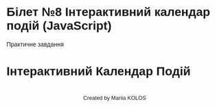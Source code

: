 # Білет №8 Інтерактивний календар подій (JavaScript)
Практичне завдання
<!DOCTYPE html>
<html lang="uk">
<head>
    <meta charset="UTF-8">
    <meta name="viewport" content="width=device-width, initial-scale=1.0">
    <title>Інтерактивний Календар Подій</title>
    <style>
        body { font-family: Arial, sans-serif; }
        .calendar { display: grid; grid-template-columns: repeat(7, 1fr); gap: 5px; }
        .day { border: 1px solid #ccc; padding: 10px; position: relative; }
        .event { background-color: #ffeb3b; padding: 5px; margin-top: 5px; }
        .modal { display: none; position: fixed; top: 0; left: 0; width: 100%; height: 100%; background: rgba(0,0,0,0.7); }
        .modal-content { background: white; padding: 20px; margin: 100px auto; width: 300px; }
        .close { cursor: pointer; }
        footer { margin-top: 20px; font-size: 0.9em; text-align: center; }
    </style>
</head>
<body>

<h1>Інтерактивний Календар Подій</h1>
<div id="calendar" class="calendar"></div>

<div id="eventModal" class="modal">
    <div class="modal-content">
        <span class="close" onclick="closeModal()">&times;</span>
        <h2>Подія</h2>
        <input type="text" id="eventInput" placeholder="Введіть подію">
        <button onclick="addEvent()">Додати подію</button>
    </div>
</div>

<footer>
    <p>Created by Mariia KOLOS</p>
</footer>

<script>
    const calendarElement = document.getElementById('calendar');
    const eventModal = document.getElementById('eventModal');
    let selectedDate = null;
    const events = {};

    function createCalendar(year, month) {
        calendarElement.innerHTML = '';
        const date = new Date(year, month, 1);
        const daysInMonth = new Date(year, month + 1, 0).getDate();

        for (let i = 1; i <= daysInMonth; i++) {
            const dayDiv = document.createElement('div');
            dayDiv.className = 'day';
            dayDiv.innerText = i;
            dayDiv.onclick = () => openModal(i);

            const eventList = events[`${year}-${month + 1}-${i}`] || [];
            eventList.forEach(event => {
                const eventDiv = document.createElement('div');
                eventDiv.className = 'event';
                eventDiv.innerText = event;
                dayDiv.appendChild(eventDiv);
            });

            calendarElement.appendChild(dayDiv);
        }
    }

    function openModal(day) {
        selectedDate = `2024-11-${day < 10 ? '0' + day : day}`;
        eventModal.style.display = 'block';
    }

    function closeModal() {
        eventModal.style.display = 'none';
        document.getElementById('eventInput').value = '';
    }

    function addEvent() {
        const eventInput = document.getElementById('eventInput');
        const eventText = eventInput.value.trim();
        if (eventText) {
            events[selectedDate] = events[selectedDate] || [];
            events[selectedDate].push(eventText);
            createCalendar(2024, 10); // Місяці в JavaScript починаються з 0
            closeModal();
        }
    }

    // Ініціалізація календаря для листопада 2024 року
    createCalendar(2024, 10);
</script>

</body>
</html>
